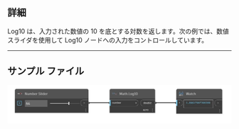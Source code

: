 ## 詳細
Log10 は、入力された数値の 10 を底とする対数を返します。次の例では、数値スライダを使用して Log10 ノードへの入力をコントロールしています。
___
## サンプル ファイル

![Log10](./DSCore.Math.Log10_img.jpg)

